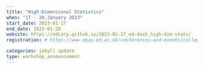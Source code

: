 ```yaml
---
title: "High-Dimensional Statistics" 
when: "17 - 20 January 2023"
start_date: 2023-01-17
end_date: 2023-01-20
website: https://edcarp.github.io/2023-01-17_ed-dash_high-dim-stats/
registration: # https://www.epay.ed.ac.uk/conferences-and-events/college-of-medicine-and-veterinary-medicine/school-of-molecular-genetic-and-population-health-sciences/igc/highdimensional-statistics-jan-23

categories: jekyll update
type: workshop_announcement
---
```

